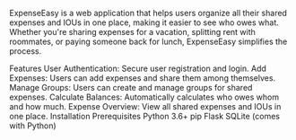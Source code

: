 ExpenseEasy is a web application that helps users organize all their shared expenses and IOUs in one place, making it easier to see who owes what. Whether you're sharing expenses for a vacation, splitting rent with roommates, or paying someone back for lunch, ExpenseEasy simplifies the process.

Features
User Authentication: Secure user registration and login.
Add Expenses: Users can add expenses and share them among themselves.
Manage Groups: Users can create and manage groups for shared expenses.
Calculate Balances: Automatically calculates who owes whom and how much.
Expense Overview: View all shared expenses and IOUs in one place.
Installation
Prerequisites
Python 3.6+
pip
Flask
SQLite (comes with Python)
